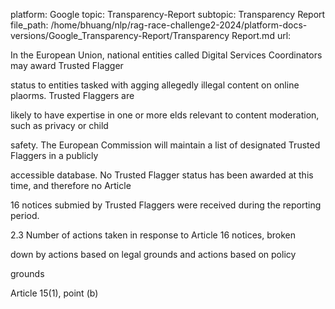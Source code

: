 platform: Google
topic: Transparency-Report
subtopic: Transparency Report
file_path: /home/bhuang/nlp/rag-race-challenge2-2024/platform-docs-versions/Google_Transparency-Report/Transparency Report.md
url: <EMPTY>

In the European Union, national entities called Digital Services Coordinators may award Trusted Flagger

status to entities tasked with  agging allegedly illegal content on online pla orms. Trusted Flaggers are

likely to have expertise in one or more  elds relevant to content moderation, such as privacy or child

safety. The European Commission will maintain a list of designated Trusted Flaggers in a publicly

accessible database. No Trusted Flagger status has been awarded at this time, and therefore no Article

16 notices submi ed by Trusted Flaggers were received during the reporting period.



2.3 Number of actions taken in response to Article 16 notices, broken

down by actions based on legal grounds and actions based on policy

grounds

Article 15(1), point (b)
